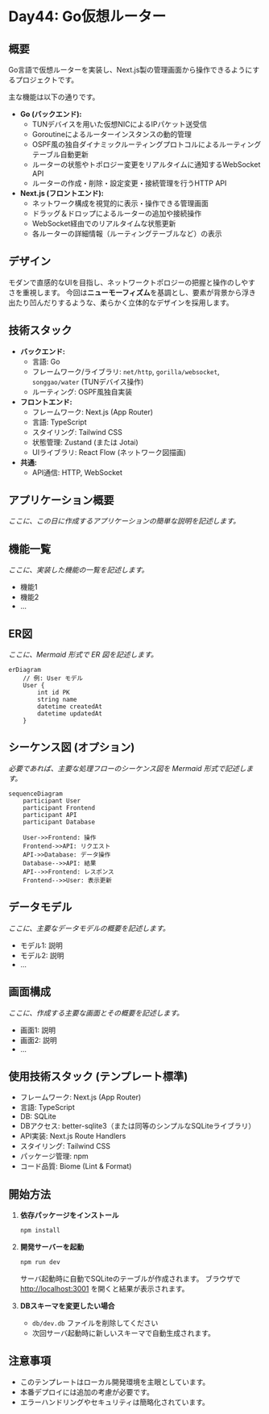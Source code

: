 # Day44: Go仮想ルーター

## 概要

Go言語で仮想ルーターを実装し、Next.js製の管理画面から操作できるようにするプロジェクトです。

主な機能は以下の通りです。

- **Go (バックエンド):**
    - TUNデバイスを用いた仮想NICによるIPパケット送受信
    - Goroutineによるルーターインスタンスの動的管理
    - OSPF風の独自ダイナミックルーティングプロトコルによるルーティングテーブル自動更新
    - ルーターの状態やトポロジー変更をリアルタイムに通知するWebSocket API
    - ルーターの作成・削除・設定変更・接続管理を行うHTTP API
- **Next.js (フロントエンド):**
    - ネットワーク構成を視覚的に表示・操作できる管理画面
    - ドラッグ＆ドロップによるルーターの追加や接続操作
    - WebSocket経由でのリアルタイムな状態更新
    - 各ルーターの詳細情報（ルーティングテーブルなど）の表示

## デザイン
モダンで直感的なUIを目指し、ネットワークトポロジーの把握と操作のしやすさを重視します。
今回は**ニューモーフィズム**を基調とし、要素が背景から浮き出たり凹んだりするような、柔らかく立体的なデザインを採用します。

## 技術スタック

- **バックエンド:**
    - 言語: Go
    - フレームワーク/ライブラリ: `net/http`, `gorilla/websocket`, `songgao/water` (TUNデバイス操作)
    - ルーティング: OSPF風独自実装
- **フロントエンド:**
    - フレームワーク: Next.js (App Router)
    - 言語: TypeScript
    - スタイリング: Tailwind CSS
    - 状態管理: Zustand (または Jotai)
    - UIライブラリ: React Flow (ネットワーク図描画)
- **共通:**
    - API通信: HTTP, WebSocket

## アプリケーション概要

*ここに、この日に作成するアプリケーションの簡単な説明を記述します。*

## 機能一覧

*ここに、実装した機能の一覧を記述します。*

- 機能1
- 機能2
- ...

## ER図

*ここに、Mermaid 形式で ER 図を記述します。*

```mermaid
erDiagram
    // 例: User モデル
    User {
        int id PK
        string name
        datetime createdAt
        datetime updatedAt
    }
```

## シーケンス図 (オプション)

*必要であれば、主要な処理フローのシーケンス図を Mermaid 形式で記述します。*

```mermaid
sequenceDiagram
    participant User
    participant Frontend
    participant API
    participant Database

    User->>Frontend: 操作
    Frontend->>API: リクエスト
    API->>Database: データ操作
    Database-->>API: 結果
    API-->>Frontend: レスポンス
    Frontend-->>User: 表示更新
```

## データモデル

*ここに、主要なデータモデルの概要を記述します。*

- モデル1: 説明
- モデル2: 説明
- ...

## 画面構成

*ここに、作成する主要な画面とその概要を記述します。*

- 画面1: 説明
- 画面2: 説明
- ...

## 使用技術スタック (テンプレート標準)

- フレームワーク: Next.js (App Router)
- 言語: TypeScript
- DB: SQLite
- DBアクセス: better-sqlite3（または同等のシンプルなSQLiteライブラリ）
- API実装: Next.js Route Handlers
- スタイリング: Tailwind CSS
- パッケージ管理: npm
- コード品質: Biome (Lint & Format)

## 開始方法

1. **依存パッケージをインストール**
   ```bash
   npm install
   ```

2. **開発サーバーを起動**
   ```bash
   npm run dev
   ```
   サーバ起動時に自動でSQLiteのテーブルが作成されます。
   ブラウザで [http://localhost:3001](http://localhost:3001) を開くと結果が表示されます。

3. **DBスキーマを変更したい場合**
   - `db/dev.db` ファイルを削除してください
   - 次回サーバ起動時に新しいスキーマで自動生成されます。

## 注意事項

- このテンプレートはローカル開発環境を主眼としています。
- 本番デプロイには追加の考慮が必要です。
- エラーハンドリングやセキュリティは簡略化されています。
